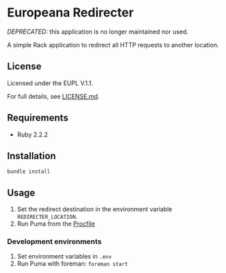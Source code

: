 # Europeana Redirecter

*DEPRECATED:* this application is no longer maintained nor used.

A simple Rack application to redirect all HTTP requests to another location.

## License

Licensed under the EUPL V.1.1.

For full details, see [LICENSE.md](LICENSE.md).

## Requirements

* Ruby 2.2.2

## Installation

`bundle install`

## Usage

1. Set the redirect destination in the environment variable
  `REDIRECTER_LOCATION`.
2. Run Puma from the [Procfile](Procfile)

### Development environments

1. Set environment variables in `.env`
2. Run Puma with foreman: `foreman start`
